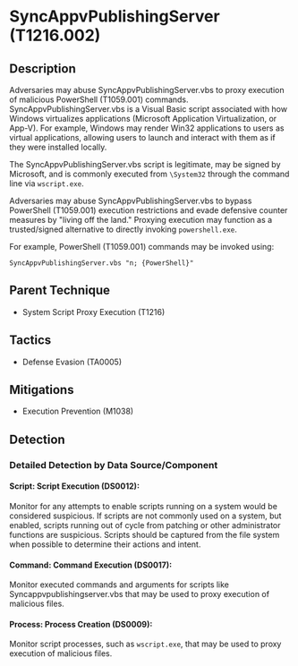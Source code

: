 # SyncAppvPublishingServer (T1216.002)

## Description
Adversaries may abuse SyncAppvPublishingServer.vbs to proxy execution of malicious PowerShell (T1059.001) commands. SyncAppvPublishingServer.vbs is a Visual Basic script associated with how Windows virtualizes applications (Microsoft Application Virtualization, or App-V). For example, Windows may render Win32 applications to users as virtual applications, allowing users to launch and interact with them as if they were installed locally.
    
The SyncAppvPublishingServer.vbs script is legitimate, may be signed by Microsoft, and is commonly executed from `\System32` through the command line via `wscript.exe`.

Adversaries may abuse SyncAppvPublishingServer.vbs to bypass PowerShell (T1059.001) execution restrictions and evade defensive counter measures by "living off the land." Proxying execution may function as a trusted/signed alternative to directly invoking `powershell.exe`.

For example,  PowerShell (T1059.001) commands may be invoked using:

`SyncAppvPublishingServer.vbs "n; {PowerShell}"`

## Parent Technique
- System Script Proxy Execution (T1216)

## Tactics
- Defense Evasion (TA0005)

## Mitigations
- Execution Prevention (M1038)

## Detection

### Detailed Detection by Data Source/Component
#### Script: Script Execution (DS0012): 
Monitor for any attempts to enable scripts running on a system would be considered suspicious. If scripts are not commonly used on a system, but enabled, scripts running out of cycle from patching or other administrator functions are suspicious. Scripts should be captured from the file system when possible to determine their actions and intent.

#### Command: Command Execution (DS0017): 
Monitor executed commands and arguments for scripts like Syncappvpublishingserver.vbs that may be used to proxy execution of malicious files.

#### Process: Process Creation (DS0009): 
Monitor script processes, such as `wscript.exe`, that may be used to proxy execution of malicious files. 

